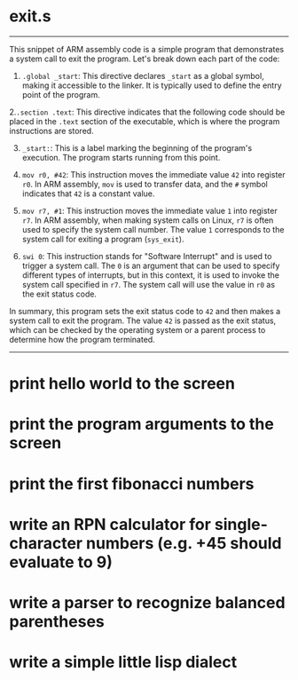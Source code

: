 # exit.s
________________________________________________________________________________________________________________
 This snippet of ARM assembly code is a simple program that demonstrates a system call to exit the program. 
 Let's break down each part of the code:
 1. `.global _start`: This directive declares `_start` as a global symbol, making it accessible to the linker.
 It is typically used to define the entry point of the program.

 2.`.section .text`: This directive indicates that the following code should be placed in the `.text`
 section of the executable, which is where the program instructions are stored.

 3. `_start:`: This is a label marking the beginning of the program's execution. The program starts running from this point.

 4. `mov r0, #42`: This instruction moves the immediate value `42` into register `r0`. In ARM assembly,
 `mov` is used to transfer data, and the `#` symbol indicates that `42` is a constant value.

 5. `mov r7, #1`: This instruction moves the immediate value `1` into register `r7`. In ARM assembly,
     when making system calls on Linux, `r7` is often used to specify the system call number.
     The value `1` corresponds to the system call for exiting a program (`sys_exit`).

 6. `swi 0`: This instruction stands for "Software Interrupt" and is used to trigger a system call.
     The `0` is an argument that can be used to specify different types of interrupts, but in this context,
     it is used to invoke the system call specified in `r7`. The system call will use the value in `r0` as the exit status code.

In summary, this program sets the exit status code to `42` and then makes a system call to exit the program. The value `42` 
is passed as the exit status, which can be checked by the operating system or a parent process to determine how the program terminated.
______________________________________________________________________________________________________________

# print hello world to the screen

# print the program arguments to the screen

# print the first <arg1> fibonacci numbers

# write an RPN calculator for single-character numbers (e.g. +45 should evaluate to 9)

# write a parser to recognize balanced parentheses

# write a simple little lisp dialect
